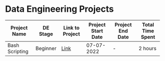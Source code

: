 # Data Engineering Projects

| Project Name   | DE Stage   | Link to Project   | Project Start Date | Project End Date | Total Time Spent |
| ------------- |:-----------:| ---- |---| ---|---|
| Bash Scripting   | Beginner | [Link](https://github.com/Ozzywap/DataEngineering/tree/creatingReadMe/Projects/First_project)| 07-07-2022 | - | 2 hours|

